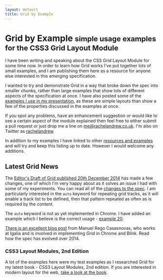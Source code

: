 ```yaml
---
layout: default
title: Grid by Example
---
```

# Grid by Example <small>simple usage examples for the CSS3 Grid Layout Module</small>

I have been writing and speaking about the CSS Grid Layout Module for some time now. In order to learn how Grid works I've put together lots of small examples, and I am publishing them here as a resource for anyone else interested in this emerging specification. 

I wanted to try and demonstrate Grid in a way that broke down the spec into smaller chunks, rather than large examples that show lots of different aspects of the specification at once. I have also posted some of the [examples I use in my presentation](examples/page-layout/), as these are simple layouts than show a few of the properties discussed in the examples at once.

If you spot any problems, have an enhancement suggestion or would like to see a certain aspect of the module explained then feel free to either submit a pull request or just drop me a line on [me@rachelandrew.co.uk](mailto:me@rachelandrew.co.uk). I'm also on Twitter as <a href="http://twitter.com/rachelandrew">rachelandrew</a>.

In addition to my examples I have linked to other [resources and examples](/resources) and will try and keep this listing up to date. However I would welcome any additions.

## Latest Grid News

The [Editor's Draft of Grid published 20th December 2014](http://dev.w3.org/csswg/css-grid/) has made a few changes, one of which I'm very happy about as it solves an issue I had with some of my experiments. You can read all of the [changes to the spec](http://dev.w3.org/csswg/css-grid/#changes). I am particularly interested in the `auto` keyword for repeating grid tracks, as it will enable a track list to be defined, then that pattern repeated as often as is required by the content.

The `auto` keyword is not as yet implemented in Chrome. I have added an example which I believe is the correct usage - [example 20](/examples/#example20).

[There is an excellent blog post](http://blogs.igalia.com/mrego/2014/12/30/css-grid-layout-2014-recap-specification-evolution/) from Manuel Rego Casasnovas, who works at Igalia and is involved in implementing Grid in Chrome and Blink. Read how the spec has evolved over 2014. 

<div class="bg-info book">
	<h3>CSS3 Layout Modules, 2nd Edition</h3>
	<p>A lot of the examples here were my test examples as I researched Grid for my latest book - CSS3 Layout Modules, 2nd edition. If you are interested in modern layout for the web, <a href="http://rachelandrew.co.uk/books/css3-layout-modules/">take a look at the book</a>.</p>
</div>
		